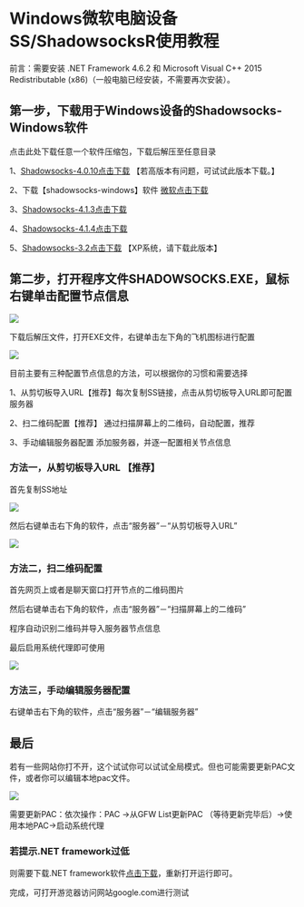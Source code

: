 # Windows微软电脑设备SS/ShadowsocksR使用教程

前言：需要安装 .NET Framework 4.6.2 和 Microsoft Visual C++ 2015 Redistributable (x86)（一般电脑已经安装，不需要再次安装）。

## 第一步，下载用于Windows设备的Shadowsocks-Windows软件

点击此处下载任意一个软件压缩包，下载后解压至任意目录

1、[Shadowsocks-4.0.10点击下载](https://github.com/shadowsocks/shadowsocks-windows/releases/download/4.0.10/Shadowsocks-4.0.10.zip)  【若高版本有问题，可试试此版本下载。】

2、下载【shadowsocks-windows】软件 [微软点击下载](https://raw.githubusercontent.com/ss-ssr/download/master/shadowsocks-windows.zip)

3、[Shadowsocks-4.1.3点击下载](https://github.com/shadowsocks/shadowsocks-windows/releases/download/4.1.3/Shadowsocks-4.1.3.zip)

4、[Shadowsocks-4.1.4点击下载](https://github.com/shadowsocks/shadowsocks-windows/releases/download/4.1.4/Shadowsocks-4.1.4.zip)

5、[Shadowsocks-3.2点击下载](https://github.com/shadowsocks/shadowsocks-windows/releases/download/3.2/Shadowsocks-3.2.zip)  【XP系统，请下载此版本】

## 第二步，打开程序文件SHADOWSOCKS.EXE，鼠标右键单击配置节点信息

![](https://raw.githubusercontent.com/ss-ssr/Help/master/%E7%85%A7%E7%89%87/w1.png)

下载后解压文件，打开EXE文件，右键单击左下角的飞机图标进行配置

![](https://raw.githubusercontent.com/ss-ssr/Help/master/%E7%85%A7%E7%89%87/w2.png)

目前主要有三种配置节点信息的方法，可以根据你的习惯和需要选择

1、从剪切板导入URL【推荐】每次复制SS链接，点击从剪切板导入URL即可配置服务器

2、扫二维码配置【推荐】	通过扫描屏幕上的二维码，自动配置，推荐

3、手动编辑服务器配置	添加服务器，并逐一配置相关节点信息

### 方法一，从剪切板导入URL 【推荐】

首先复制SS地址

![](https://raw.githubusercontent.com/ss-ssr/Help/master/%E7%85%A7%E7%89%87/w10.jpg)

然后右键单击右下角的软件，点击“服务器”－“从剪切板导入URL”

![](https://raw.githubusercontent.com/ss-ssr/Help/master/%E7%85%A7%E7%89%87/w11.jpg)

### 方法二，扫二维码配置

首先网页上或者是聊天窗口打开节点的二维码图片

然后右键单击右下角的软件，点击“服务器”－“扫描屏幕上的二维码”

程序自动识别二维码并导入服务器节点信息

最后启用系统代理即可使用

![](https://raw.githubusercontent.com/ss-ssr/Help/master/%E7%85%A7%E7%89%87/w3.png)

### 方法三，手动编辑服务器配置

右键单击右下角的软件，点击“服务器”－“编辑服务器”

## 最后

若有一些网站你打不开，这个试试你可以试试全局模式。但也可能需要更新PAC文件，或者你可以编辑本地pac文件。

![](https://raw.githubusercontent.com/ss-ssr/Help/master/%E7%85%A7%E7%89%87/w12.jpg)

需要更新PAC：依次操作：PAC ->从GFW List更新PAC （等待更新完毕后）->使用本地PAC->启动系统代理

### 若提示.NET framework过低

则需要下载.NET framework软件[点击下载](https://www.microsoft.com/zh-CN/download/details.aspx?id=53344)，重新打开运行即可。

完成，可打开游览器访问网站google.com进行测试


